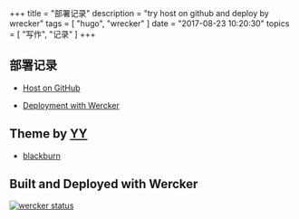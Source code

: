 +++
title = "部署记录"
description = "try host on github and deploy by wrecker"
tags = [
    "hugo",
    "wrecker"
]
date = "2017-08-23 10:20:30"
topics = [
    "写作",
    "记录"
]
+++

## 部署记录
- [Host on GitHub](https://gohugo.io/hosting-and-deployment/hosting-on-github/)

- [Deployment with Wercker](https://gohugo.io/hosting-and-deployment/deployment-with-wercker/)



## Theme by [YY](https://github.com/yoshiharuyamashita)
- [blackburn](https://themes.gohugo.io/theme/blackburn/)

## Built and Deployed with Wercker

[![wercker status](https://app.wercker.com/status/e0d626037da0e4c7f1bee4dcdda350e5/m/master "wercker status")](https://app.wercker.com/project/byKey/e0d626037da0e4c7f1bee4dcdda350e5)
